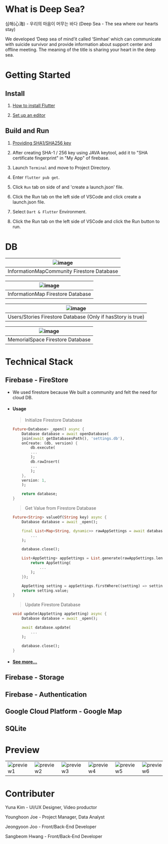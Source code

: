 # What is Deep Sea?

심해(心海) - 우리의 마음이 머무는 바다 (Deep Sea - The sea where our hearts stay)

We developed ‘Deep sea of mind’it called ‘Simhae’ which can communicate with suicide survivor and provide information about support center and offline meeting. The meaning of the title is sharing your heart in the deep sea.

# Getting Started

## Install

1. [How to install Flutter](https://flutter.dev/docs/get-started/install)

2. [Set up an editor](https://flutter.dev/docs/get-started/editor?tab=vscode)

## Build and Run

1. [Providing SHA1/SHA256 key](https://developers.google.com/android/guides/client-auth) 

2. After creating SHA-1 / 256 key using JAVA keytool, add it to "SHA certificate fingerprint" in "My App" of firebase.

3. Launch `Terminal` and move to Project Directory.

4. Enter `flutter pub get`.

5. Click `Run` tab on side of and 'create a launch.json' file.

6. Click the Run tab on the left side of VSCode and click create a launch.json file.

7. Select `Dart & Flutter` Environment.

8. Click the Run tab on the left side of VSCode and click the Run button to run.


# DB

| ![image](https://user-images.githubusercontent.com/59796964/80091107-8241d900-859b-11ea-94d4-499a982d1bd3.png) |
|:--:|
| InformationMapCommunity Firestore Database |

| ![image](https://user-images.githubusercontent.com/59796964/80091216-b1584a80-859b-11ea-9354-2bb1fae76625.png) |
|:--:|
| InformationMap Firestore Database |

| ![image](https://user-images.githubusercontent.com/59796964/80091300-d1880980-859b-11ea-83ed-34f3a8f492ad.png) |
|:--:|
| Users/Stories Firestore Database (Only if hasStory is true) |

| ![image](https://user-images.githubusercontent.com/59796964/80091322-dd73cb80-859b-11ea-861f-68ec5c1033f9.png) |
|:--:|
| MemorialSpace Firestore Database |


# Technical Stack

## Firebase - FireStore
- We used firestore because We built a community and felt the need for cloud DB.

- #### Usage

    > Initialize Firestore Database

    ``` dart
    Future<Database> _open() async {
        Database database = await openDatabase(
        join(await getDatabasesPath(), 'settings.db'),
        onCreate: (db, version) {
            db.execute(
            ...
            );
            db.rawInsert(
            ...
            );
        },
        version: 1,
        );

        return database;
    }
    ```
    > Get Value from Firestore Database

    ``` dart
    Future<String> valueOf(String key) async {
        Database database = await _open();

        final List<Map<String, dynamic>> rawAppSettings = await database.query(
            ...
        );

        database.close();

        List<AppSetting> appSettings = List.generate(rawAppSettings.length, (i) {
            return AppSetting(
                ...
            );
        });

        AppSetting setting = appSettings.firstWhere((setting) => setting.key == key);
        return setting.value;
    }
    ```

    > Update Firestore Database

    ``` dart
    void update(AppSetting appSetting) async {
        Database database = await _open();

        await database.update(
            ...
        );

        database.close();
    }
    ```
- #### [See more...](https://console.firebase.google.com)

## Firebase - Storage

## Firebase - Authentication

## Google Cloud Platform - Google Map

## SQLite 

 
# Preview

|||||||||
| --- | --- | --- | --- | --- | --- | --- | --- |
|![preview1](https://lh3.googleusercontent.com/GZbpU4FnXBVQt8BrVEyIZs19EEOCr5LYadJ00mqjxjll7Ok4wFlfftdft7UqQVWoRww=w1600-h708-rw)|![preview2](https://lh3.googleusercontent.com/waPeVZh6_0dhEMeRA4AbbqCIebsilkZAaZzgNveywIF4xVrmGbda2U2fCsBc8CqiAWcu=w1600-h708-rw)|![preview3](https://lh3.googleusercontent.com/KjYlkW0nLMRzzX4R1ODrWu3IRxMPuH2E_J34-QzfaPr4y2bGozMMcaIqb4grkE1mkjs=w1600-h708-rw)|![preview4](https://lh3.googleusercontent.com/A4vVlk5BY-5WqlHviWLdEmMRZ8ZPDdsiPWDexpTy5fix2546la94i-qVP5oUx_gFdIE=w1600-h708-rw)|![preview5](https://lh3.googleusercontent.com/acjEch88HvimwZvgNvOW6qc58c-IYSDiJ8Y7eKLiMvI6N0yYPYnlteyCAZLKrjvppPI=w1600-h708-rw)|![preview6](https://lh3.googleusercontent.com/rSZFZ6ch_g06RgvQUmb4pn2zzDeo6ryO10vTT2hDtCEP3VynQXaD9b93w7eImpCawg=w1600-h708-rw)|![preview7](https://lh3.googleusercontent.com/pGzMgSOQO9U5Soyi92GMIDV5RYyQEi1Z_uthIdH6UtNhMS-eNz2bTBQemwd_nqHAA3xf=w1600-h708-rw)|![preview8](https://lh3.googleusercontent.com/Gb57omLQX1D6u18KdSrVwQGJyE3MMD_xJeoIzk0Ipyk285LQuEyKNqmkgkfyp9ats1E=w1600-h708-rw)|



# Contributer

Yuna Kim - UI/UX Designer, Video productor

Younghoon Joe - Project Manager, Data Analyst

Jeongyoon Joo - Front/Back-End Developer

Sangbeom Hwang - Front/Back-End Developer